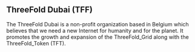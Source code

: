 ## ThreeFold Dubai (TFF)

The ThreeFold Dubai is a non-profit organization based in Belgium which believes that we need a new Internet for humanity and for the planet. It promotes the growth and expansion of the ThreeFold_Grid along with the ThreeFold_Token (TFT).
